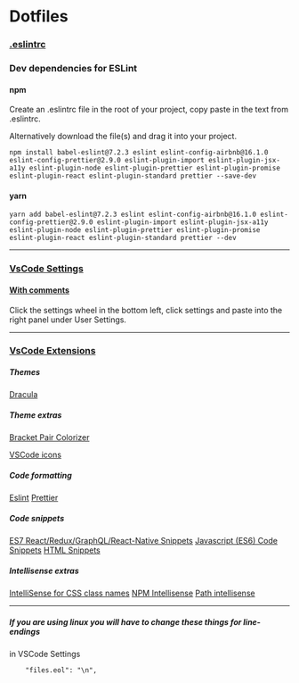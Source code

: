 # Dotfiles


### [.eslintrc](.eslintrc)
### Dev dependencies for ESLint
#### npm
Create an .eslintrc file in the root of your project, copy paste in the text from .eslintrc.

Alternatively download the file(s) and drag it into your project.
```
npm install babel-eslint@7.2.3 eslint eslint-config-airbnb@16.1.0 eslint-config-prettier@2.9.0 eslint-plugin-import eslint-plugin-jsx-a11y eslint-plugin-node eslint-plugin-prettier eslint-plugin-promise eslint-plugin-react eslint-plugin-standard prettier --save-dev
```

#### yarn
```
yarn add babel-eslint@7.2.3 eslint eslint-config-airbnb@16.1.0 eslint-config-prettier@2.9.0 eslint-plugin-import eslint-plugin-jsx-a11y eslint-plugin-node eslint-plugin-prettier eslint-plugin-promise eslint-plugin-react eslint-plugin-standard prettier --dev
```

___

### [VsCode Settings](VsCode.txt)
#### [With comments](VSCodeWithComments.txt)

Click the settings wheel in the bottom left, click settings and paste into the right panel under User Settings.


___


### [VsCode Extensions](VsCode.txt)
##### Themes
[Dracula](https://marketplace.visualstudio.com/items?itemName=dracula-theme.theme-dracula)

##### Theme extras
[Bracket Pair Colorizer](https://marketplace.visualstudio.com/items?itemName=CoenraadS.bracket-pair-colorizer)

[VSCode icons](https://marketplace.visualstudio.com/items?itemName=robertohuertasm.vscode-icons)

##### Code formatting
[Eslint](https://marketplace.visualstudio.com/items?itemName=dbaeumer.vscode-eslint)
[Prettier ](https://marketplace.visualstudio.com/items?itemName=esbenp.prettier-vscode)


##### Code snippets
[ES7 React/Redux/GraphQL/React-Native Snippets](https://marketplace.visualstudio.com/items?itemName=dsznajder.es7-react-js-snippets)
[Javascript (ES6) Code Snippets](https://marketplace.visualstudio.com/items?itemName=xabikos.JavaScriptSnippets)
[HTML Snippets](https://marketplace.visualstudio.com/items?itemName=abusaidm.html-snippets)


##### Intellisense extras
[IntelliSense for CSS class names](https://marketplace.visualstudio.com/items?itemName=Zignd.html-css-class-completion)
[NPM Intellisense](https://marketplace.visualstudio.com/items?itemName=christian-kohler.npm-intellisense)
[Path intellisense](https://marketplace.visualstudio.com/items?itemName=christian-kohler.path-intellisense)
___


#####  If you are using linux you will have to change these things for line-endings

in VSCode Settings
```
    "files.eol": "\n",
```

